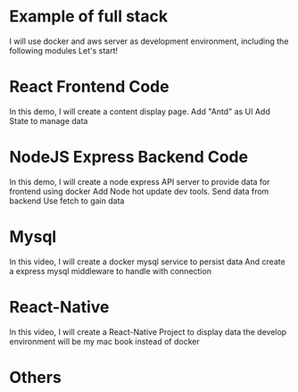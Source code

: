 # Example of full stack

I will use docker and aws server as development environment, including the following modules
Let's start!

# React Frontend Code

In this demo, I will create a content display page.
Add "Antd" as UI
Add State to manage data

# NodeJS Express Backend Code

In this demo, I will create a node express API server to provide data for frontend using docker
Add Node hot update dev tools.
Send data from backend
Use fetch to gain data

# Mysql

In this video, I will create a docker mysql service to persist data
And create a express mysql middleware to handle with connection

# React-Native

In this video, I will create a React-Native Project to display data
the develop environment will be my mac book instead of docker

# Others

